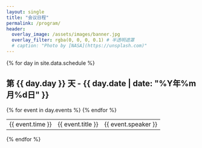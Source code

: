 ```yaml
---
layout: single
title: "会议日程"
permalink: /program/
header:
  overlay_image: /assets/images/banner.jpg
  overlay_filter: rgba(0, 0, 0, 0.1) # 半透明遮罩
  # caption: "Photo by [NASA](https://unsplash.com)"
---
```


{% for day in site.data.schedule %}

<h2>第 {{ day.day }} 天 - {{ day.date | date: "%Y年%m月%d日" }}</h2>
<table>
  {% for event in day.events %}
  <tr>
    <td>{{ event.time }}</td>
    <td>{{ event.title }}</td>
    <td>{{ event.speaker }}</td>
  </tr>
  {% endfor %}
</table>
{% endfor %}

